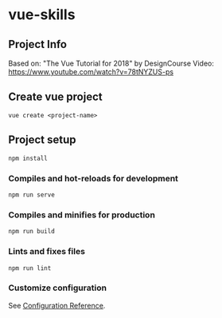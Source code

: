 # vue-skills

## Project Info
Based on: "The Vue Tutorial for 2018" by DesignCourse
Video: https://www.youtube.com/watch?v=78tNYZUS-ps

## Create vue project
```
vue create <project-name>
```

## Project setup
```
npm install
```

### Compiles and hot-reloads for development
```
npm run serve
```

### Compiles and minifies for production
```
npm run build
```

### Lints and fixes files
```
npm run lint
```

### Customize configuration
See [Configuration Reference](https://cli.vuejs.org/config/).